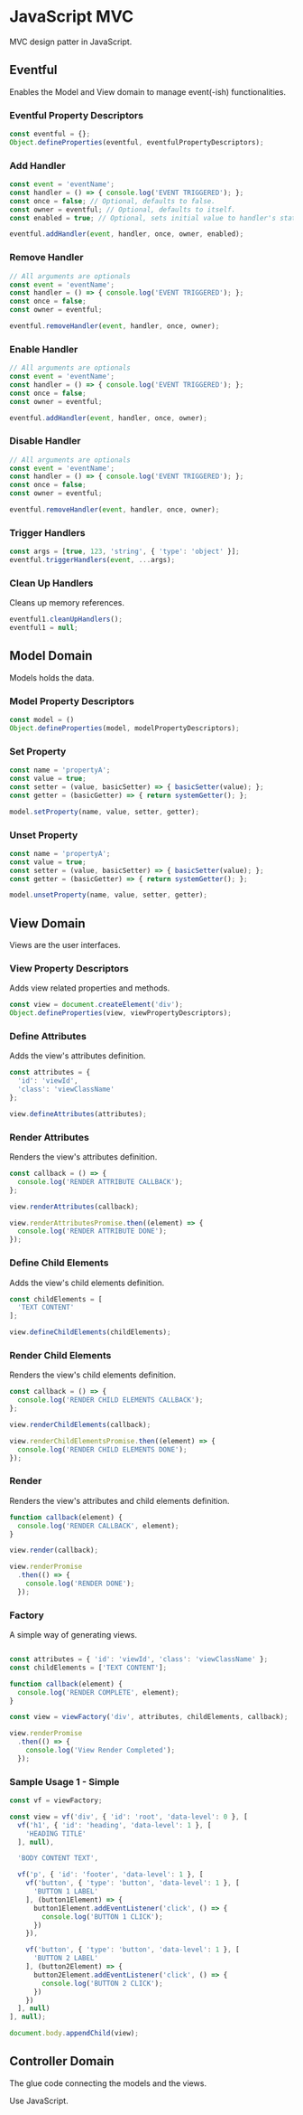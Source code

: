 # JavaScript MVC

MVC design patter in JavaScript.

## Eventful

Enables the Model and View domain to manage event(-ish) functionalities.

### Eventful Property Descriptors

``` JavaScript
const eventful = {};
Object.defineProperties(eventful, eventfulPropertyDescriptors);
```

### Add Handler

``` JavaScript
const event = 'eventName';
const handler = () => { console.log('EVENT TRIGGERED'); };
const once = false; // Optional, defaults to false.
const owner = eventful; // Optional, defaults to itself.
const enabled = true; // Optional, sets initial value to handler's status.

eventful.addHandler(event, handler, once, owner, enabled);
```

### Remove Handler

``` JavaScript
// All arguments are optionals
const event = 'eventName';
const handler = () => { console.log('EVENT TRIGGERED'); };
const once = false;
const owner = eventful;

eventful.removeHandler(event, handler, once, owner);
```

### Enable Handler

``` JavaScript
// All arguments are optionals
const event = 'eventName';
const handler = () => { console.log('EVENT TRIGGERED'); };
const once = false;
const owner = eventful;

eventful.addHandler(event, handler, once, owner);
```

### Disable Handler

``` JavaScript
// All arguments are optionals
const event = 'eventName';
const handler = () => { console.log('EVENT TRIGGERED'); };
const once = false;
const owner = eventful;

eventful.removeHandler(event, handler, once, owner);
```

### Trigger Handlers

``` JavaScript
const args = [true, 123, 'string', { 'type': 'object' }];
eventful.triggerHandlers(event, ...args);
```

### Clean Up Handlers

Cleans up memory references.

``` JavaScript
eventful1.cleanUpHandlers();
eventful1 = null;
```

## Model Domain

Models holds the data.

### Model Property Descriptors

``` JavaScript
const model = ()
Object.defineProperties(model, modelPropertyDescriptors);
```

### Set Property

``` JavaScript
const name = 'propertyA';
const value = true;
const setter = (value, basicSetter) => { basicSetter(value); };
const getter = (basicGetter) => { return systemGetter(); };

model.setProperty(name, value, setter, getter);
```

### Unset Property

``` JavaScript
const name = 'propertyA';
const value = true;
const setter = (value, basicSetter) => { basicSetter(value); };
const getter = (basicGetter) => { return systemGetter(); };

model.unsetProperty(name, value, setter, getter);
```

## View Domain

Views are the user interfaces.

### View Property Descriptors

Adds view related properties and methods.

``` JavaScript
const view = document.createElement('div');
Object.defineProperties(view, viewPropertyDescriptors);
```

### Define Attributes

Adds the view's attributes definition.

``` JavaScript
const attributes = {
  'id': 'viewId',
  'class': 'viewClassName'
};

view.defineAttributes(attributes);
```

### Render Attributes

Renders the view's attributes definition.

``` JavaScript
const callback = () => {
  console.log('RENDER ATTRIBUTE CALLBACK');
};

view.renderAttributes(callback);

view.renderAttributesPromise.then((element) => {
  console.log('RENDER ATTRIBUTE DONE');
});
```

### Define Child Elements

Adds the view's child elements definition.

``` JavaScript
const childElements = [
  'TEXT CONTENT'
];

view.defineChildElements(childElements);
```

### Render Child Elements

Renders the view's child elements definition.

``` JavaScript
const callback = () => {
  console.log('RENDER CHILD ELEMENTS CALLBACK');
};

view.renderChildElements(callback);

view.renderChildElementsPromise.then((element) => {
  console.log('RENDER CHILD ELEMENTS DONE');
});
```

### Render

Renders the view's attributes and child elements definition.

``` JavaScript
function callback(element) {
  console.log('RENDER CALLBACK', element);
}

view.render(callback);

view.renderPromise
  .then(() => {
    console.log('RENDER DONE');
  });
```

### Factory

A simple way of generating views.

``` JavaScript

const attributes = { 'id': 'viewId', 'class': 'viewClassName' };
const childElements = ['TEXT CONTENT'];

function callback(element) {
  console.log('RENDER COMPLETE', element);
}

const view = viewFactory('div', attributes, childElements, callback);

view.renderPromise
  .then(() => {
    console.log('View Render Completed');
  });
```

### Sample Usage 1 - Simple

``` JavaScript
const vf = viewFactory;

const view = vf('div', { 'id': 'root', 'data-level': 0 }, [
  vf('h1', { 'id': 'heading', 'data-level': 1 }, [
    'HEADING TITLE'
  ], null),

  'BODY CONTENT TEXT',

  vf('p', { 'id': 'footer', 'data-level': 1 }, [
    vf('button', { 'type': 'button', 'data-level': 1 }, [
      'BUTTON 1 LABEL'
    ], (button1Element) => {
      button1Element.addEventListener('click', () => {
        console.log('BUTTON 1 CLICK');
      })
    }),

    vf('button', { 'type': 'button', 'data-level': 1 }, [
      'BUTTON 2 LABEL'
    ], (button2Element) => {
      button2Element.addEventListener('click', () => {
        console.log('BUTTON 2 CLICK');
      })
    })
  ], null)
], null);

document.body.appendChild(view);
```

## Controller Domain

The glue code connecting the models and the views.

Use JavaScript.